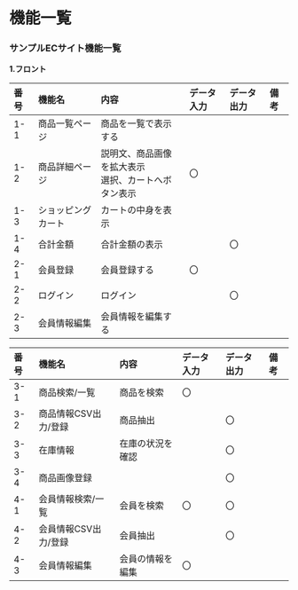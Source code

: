 # 機能一覧<br>
### サンプルECサイト機能一覧<br>
**1.フロント**<br>

|番号|機能名|内容|データ入力|データ出力|備考|
|:---|:---|:---|:---|:---|:---|
|1-1|商品一覧ページ|商品を一覧で表示する||||
|1-2|商品詳細ページ|説明文、商品画像を拡大表示<br>選択、カートへボタン表示|〇|||
|1-3|ショッピングカート|カートの中身を表示||||
|1-4|合計金額|合計金額の表示||〇||
|2-1|会員登録|会員登録する|〇|||
|2-2|ログイン|ログイン||〇||
|2-3|会員情報編集|会員情報を編集する||||

|番号|機能名|内容|データ入力|データ出力|備考|
|:---|:---|:---|:---|:---|:---|
|3-1|商品検索/一覧|商品を検索|〇|||
|3-2|商品情報CSV出力/登録|商品抽出||〇||
|3-3|在庫情報|在庫の状況を確認||〇||
|3-4|商品画像登録|||〇||
|4-1|会員情報検索/一覧|会員を検索|〇|〇||
|4-2|会員情報CSV出力/登録|会員抽出||〇||
|4-3|会員情報編集|会員の情報を編集|〇|||
